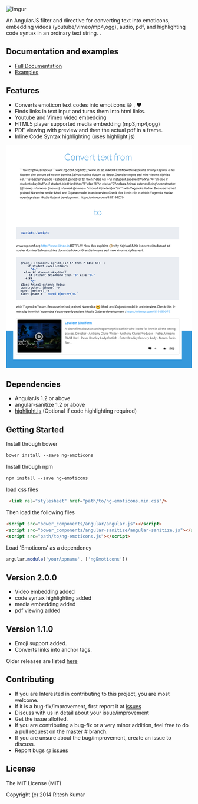 ![Imgur](http://i.imgur.com/VZTXbW6.jpg)

An AngularJS filter and directive for  converting text into emoticons, embedding videos (youtube/vimeo/mp4,ogg), audio, pdf, and highlighting code syntax in an ordinary text string. .

Documentation and examples
--------------------------

* [Full Documentation](http://ritz078.github.io/ngEmoticons/#/documentation)
* [Examples](http://ritz078.github.io/ngEmoticons/#/examples)

Features
--------

* Converts emoticon text codes into emoticons :smile: , :heart:
* Finds links in text input and turns them into html links.
* Youtube and Vimeo video embedding
* HTML5 player supported media embedding (mp3,mp4,ogg)
* PDF viewing with preview and then the actual pdf in a frame.
* Inline Code Syntax highlighting (uses highlight.js)

![screen](demo/ngEmoticons.jpg)

Dependencies
------------
+ AngularJs 1.2 or above
+ angular-sanitize 1.2 or above
+ [highlight.js](https://highlightjs.org/) (Optional if code highlighting required)


Getting Started
---------------

Install through bower
```html
bower install --save ng-emoticons
```
Install through npm
```html
npm install --save ng-emoticons
```

load css files
```html
 <link rel="stylesheet" href="path/to/ng-emoticons.min.css"/>
```

 Then load the following files
```html
<script src="bower_components/angular/angular.js"></script>
<script src="bower_components/angular-sanitize/angular-sanitize.js"></script>
<script src="path/to/ng-emoticons.js"></script>
```

Load 'Emoticons' as a dependency
```javascript
angular.module('yourAppname', ['ngEmoticons'])
```

Version 2.0.0
-------------

* Video embedding added
* code syntax highlighting added
* media embedding added
* pdf viewing added


Version 1.1.0
-------------

* Emoji support added.
* Converts links into anchor tags.

Older releases are listed [here](RELEASES.md)

Contributing
------------

* If you are Interested in contributing to this project, you are most welcome.
* If it is a bug-fix/improvement, first report it at [issues](https://github.com/ritz078/ngEmoticons/issues)
* Discuss with us in detail about your issue/improvement
* Get the issue allotted.
* If you are contributing a bug-fix or a very minor addition, feel free to do a pull request on the master # branch.
* If you are unsure about the bug/improvement, create an issue to discuss.
* Report bugs @ [issues](https://github.com/ritz078/ngEmoticons/issues)


License
-------

The MIT License (MIT)

Copyright (c) 2014 Ritesh Kumar



